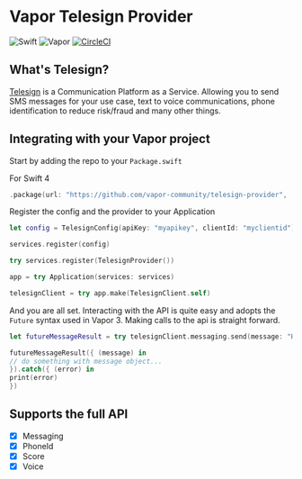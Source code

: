# Vapor Telesign Provider

![Swift](http://img.shields.io/badge/swift-4-brightgreen.svg)
![Vapor](http://img.shields.io/badge/vapor-3.0-brightgreen.svg)
[![CircleCI](https://circleci.com/gh/vapor-community/telesign/tree/beta.svg?style=svg)](https://circleci.com/gh/vapor-community/telesign/tree/beta)


## What's Telesign?
[Telesign][telesign_home] is a Communication Platform as a Service. Allowing you to send SMS messages for your use case, text to voice communications, phone identification to reduce risk/fraud and many other things.

## Integrating with your Vapor project
Start by adding the repo to your `Package.swift`

For Swift 4
~~~~swift
.package(url: "https://github.com/vapor-community/telesign-provider", .branch("beta"))
~~~~

Register the config and the provider to your Application
~~~~swift
let config = TelesignConfig(apiKey: "myapikey", clientId: "myclientid")

services.register(config)

try services.register(TelesignProvider())

app = try Application(services: services)

telesignClient = try app.make(TelesignClient.self)
~~~~

And you are all set. Interacting with the API is quite easy and adopts the `Future` syntax used in Vapor 3.
Making calls to the api is straight forward.
~~~~swift
let futureMessageResult = try telesignClient.messaging.send(message: "Hello Vapor", to: "1234567", messageType: .ARN)

futureMessageResult({ (message) in
// do something with message object...
}).catch({ (error) in
print(error)
})

~~~~

## Supports the full API
* [x] Messaging
* [x] PhoneId
* [x] Score
* [x] Voice

[telesign_home]: http://telesign.com "Telesign"
